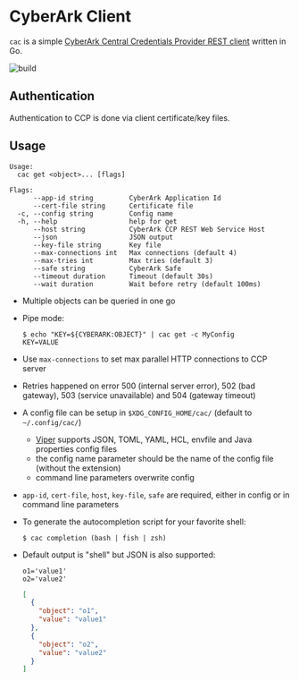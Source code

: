 # CyberArk Client

`cac` is a simple [CyberArk Central Credentials Provider REST client](https://docs.cyberark.com/Product-Doc/OnlineHelp/AAM-CP/Latest/en/Content/CCP/Calling-the-Web-Service-using-REST.htm?tocpath=Developer%7CCentral%20Credential%20Provider%7CCall%20the%20Central%20Credential%20Provider%20Web%20Service%20from%20Your%20Application%20Code%7C_____2) written in Go.

![build](https://github.com/MartyHub/cac/actions/workflows/go.yml/badge.svg)

## Authentication

Authentication to CCP is done via client certificate/key files.

## Usage

```text
Usage:
  cac get <object>... [flags]

Flags:
      --app-id string         CyberArk Application Id
      --cert-file string      Certificate file
  -c, --config string         Config name
  -h, --help                  help for get
      --host string           CyberArk CCP REST Web Service Host
      --json                  JSON output
      --key-file string       Key file
      --max-connections int   Max connections (default 4)
      --max-tries int         Max tries (default 3)
      --safe string           CyberArk Safe
      --timeout duration      Timeout (default 30s)
      --wait duration         Wait before retry (default 100ms)
```

* Multiple objects can be queried in one go
* Pipe mode:
  ```shell
  $ echo "KEY=${CYBERARK:OBJECT}" | cac get -c MyConfig
  KEY=VALUE
  ```
* Use `max-connections` to set max parallel HTTP connections to CCP server
* Retries happened on error 500 (internal server error), 502 (bad gateway), 503 (service unavailable) and 504 (gateway
  timeout)
* A config file can be setup in `$XDG_CONFIG_HOME/cac/` (default to `~/.config/cac/`)
  * [Viper](https://github.com/spf13/viper#what-is-viper) supports JSON, TOML, YAML, HCL, envfile and Java properties config files
  * the config name parameter should be the name of the config file (without the extension)
  * command line parameters overwrite config
* `app-id`, `cert-file`, `host`, `key-file`, `safe` are required, either in config or in command line parameters
* To generate the autocompletion script for your favorite shell:
  ```shell
  $ cac completion (bash | fish | zsh)
  ```
* Default output is "shell" but JSON is also supported:
  ```shell
  o1='value1'
  o2='value2'
  ```

  ```json
  [
    {
      "object": "o1",
      "value": "value1"
    },
    {
      "object": "o2",
      "value": "value2"
    }
  ]
  ```

